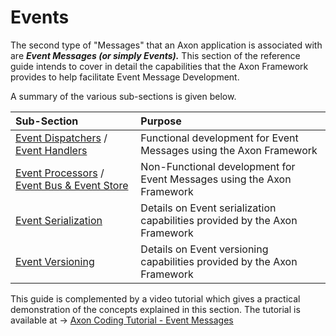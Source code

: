 # Events

The second type of "Messages" that an Axon application is associated with are _**Event Messages \(or simply Events\).**_  This section of the reference guide  intends to cover in detail the capabilities that the Axon Framework provides to help facilitate Event Message Development.

A summary of the various sub-sections is given below.

| Sub-Section | Purpose |
| :--- | :--- |
| [Event Dispatchers](event-dispatchers.md) / [Event Handlers](event-handlers.md) | Functional development for Event Messages using the Axon Framework |
| [Event Processors](event-processors.md) / [Event Bus & Event Store](event-bus-and-event-store.md) | Non-Functional development for Event Messages using the Axon Framework |
| [Event Serialization](event-serialization.md) | Details on Event serialization capabilities provided by the Axon Framework |
| [Event Versioning](event-versioning.md) | Details on Event versioning capabilities provided by the Axon Framework |

This guide is complemented by a video tutorial which gives a practical demonstration of the concepts explained in this section. The tutorial is available at  -&gt; [Axon Coding Tutorial - Event Messages](https://www.youtube.com/watch?v=jS1vfc5EohM&feature=youtu.be)
